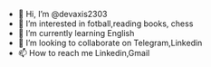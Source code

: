 - 👋 Hi, I’m @devaxis2303
- 👀 I’m interested in fotball,reading books, chess
- 🌱 I’m currently learning English
- 💞️ I’m looking to collaborate on Telegram,Linkedin
- 📫 How to reach me Linkedin,Gmail


<!---
devaxis2303/devaxis2303 is a ✨ special ✨ repository because its `README.md` (this file) appears on your GitHub profile.
You can click the Preview link to take a look at your changes.
--->
